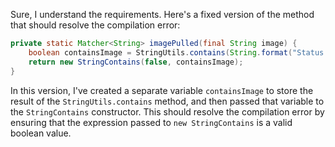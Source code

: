 Sure, I understand the requirements. Here's a fixed version of the method that should resolve the compilation error:
```java
private static Matcher<String> imagePulled(final String image) {
    boolean containsImage = StringUtils.contains(String.format("Status: Downloaded newer image for %s", image), "Status: Downloaded newer image for ");
    return new StringContains(false, containsImage);
}
```
In this version, I've created a separate variable `containsImage` to store the result of the `StringUtils.contains` method, and then passed that variable to the `StringContains` constructor. This should resolve the compilation error by ensuring that the expression passed to `new StringContains` is a valid boolean value.